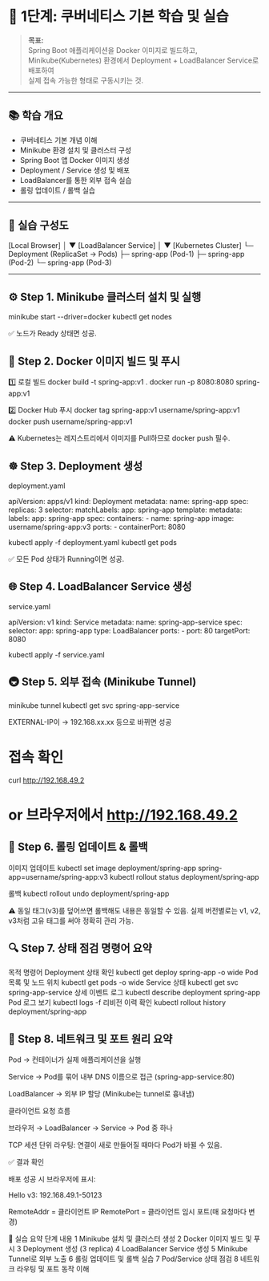 # 🚀 1단계: 쿠버네티스 기본 학습 및 실습

> **목표:**  
> Spring Boot 애플리케이션을 Docker 이미지로 빌드하고,  
> Minikube(Kubernetes) 환경에서 Deployment + LoadBalancer Service로 배포하여  
> 실제 접속 가능한 형태로 구동시키는 것.

---

## 📚 학습 개요

- 쿠버네티스 기본 개념 이해
- Minikube 환경 설치 및 클러스터 구성
- Spring Boot 앱 Docker 이미지 생성
- Deployment / Service 생성 및 배포
- LoadBalancer를 통한 외부 접속 실습
- 롤링 업데이트 / 롤백 실습

---

## 🧩 실습 구성도

[Local Browser]
│
▼
[LoadBalancer Service]
│
▼
[Kubernetes Cluster]
└─ Deployment (ReplicaSet → Pods)
├─ spring-app (Pod-1)
├─ spring-app (Pod-2)
└─ spring-app (Pod-3)


---

## ⚙️ Step 1. Minikube 클러스터 설치 및 실행

minikube start --driver=docker
kubectl get nodes


✅ 노드가 Ready 상태면 성공.

## 🧱 Step 2. Docker 이미지 빌드 및 푸시
1️⃣ 로컬 빌드
docker build -t spring-app:v1 .
docker run -p 8080:8080 spring-app:v1

2️⃣ Docker Hub 푸시
docker tag spring-app:v1 username/spring-app:v1
docker push username/spring-app:v1


⚠️ Kubernetes는 레지스트리에서 이미지를 Pull하므로 docker push 필수.

## ☸️ Step 3. Deployment 생성

deployment.yaml

apiVersion: apps/v1
kind: Deployment
metadata:
  name: spring-app
spec:
  replicas: 3
  selector:
    matchLabels:
      app: spring-app
  template:
    metadata:
      labels:
        app: spring-app
    spec:
      containers:
        - name: spring-app
          image: username/spring-app:v3
          ports:
            - containerPort: 8080

kubectl apply -f deployment.yaml
kubectl get pods


✅ 모든 Pod 상태가 Running이면 성공.

## 🌐 Step 4. LoadBalancer Service 생성

service.yaml

apiVersion: v1
kind: Service
metadata:
  name: spring-app-service
spec:
  selector:
    app: spring-app
  type: LoadBalancer
  ports:
    - port: 80
      targetPort: 8080

kubectl apply -f service.yaml

## 🚇 Step 5. 외부 접속 (Minikube Tunnel)
minikube tunnel
kubectl get svc spring-app-service


EXTERNAL-IP이 <pending> → 192.168.xx.xx 등으로 바뀌면 성공

# 접속 확인
curl http://192.168.49.2
# or 브라우저에서 http://192.168.49.2

## 🔄 Step 6. 롤링 업데이트 & 롤백
이미지 업데이트
kubectl set image deployment/spring-app spring-app=username/spring-app:v3
kubectl rollout status deployment/spring-app

롤백
kubectl rollout undo deployment/spring-app


⚠️ 동일 태그(v3)를 덮어쓰면 롤백해도 내용은 동일할 수 있음.
실제 버전별로는 v1, v2, v3처럼 고유 태그를 써야 정확히 관리 가능.

## 🔍 Step 7. 상태 점검 명령어 요약
목적	명령어
Deployment 상태 확인	kubectl get deploy spring-app -o wide
Pod 목록 및 노드 위치	kubectl get pods -o wide
Service 상태	kubectl get svc spring-app-service
상세 이벤트 로그	kubectl describe deployment spring-app
Pod 로그 보기	kubectl logs -f <pod-name>
리비전 이력 확인	kubectl rollout history deployment/spring-app
## 🧠 Step 8. 네트워크 및 포트 원리 요약

Pod → 컨테이너가 실제 애플리케이션을 실행

Service → Pod를 묶어 내부 DNS 이름으로 접근 (spring-app-service:80)

LoadBalancer → 외부 IP 할당 (Minikube는 tunnel로 흉내냄)

클라이언트 요청 흐름

브라우저 → LoadBalancer → Service → Pod 중 하나


TCP 세션 단위 라우팅: 연결이 새로 만들어질 때마다 Pod가 바뀔 수 있음.

✅ 결과 확인

배포 성공 시 브라우저에 표시:

Hello v3: 192.168.49.1-50123


RemoteAddr = 클라이언트 IP
RemotePort = 클라이언트 임시 포트(매 요청마다 변경)

🧾 실습 요약
단계	내용
1	Minikube 설치 및 클러스터 생성
2	Docker 이미지 빌드 및 푸시
3	Deployment 생성 (3 replica)
4	LoadBalancer Service 생성
5	Minikube Tunnel로 외부 노출
6	롤링 업데이트 및 롤백 실습
7	Pod/Service 상태 점검
8	네트워크 라우팅 및 포트 동작 이해